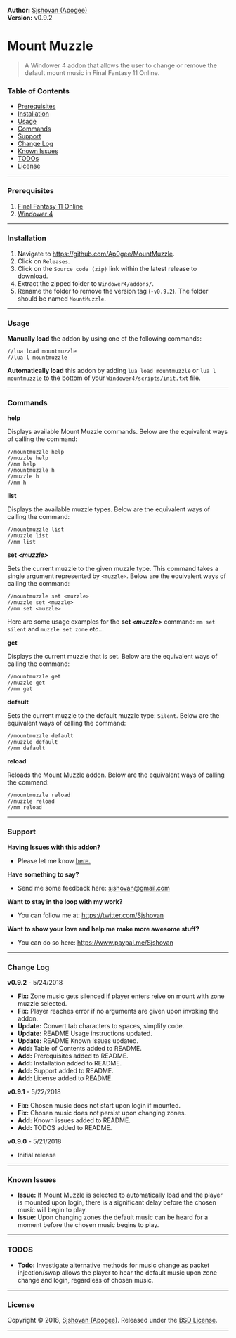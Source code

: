**Author:** [Sjshovan (Apogee)](https://github.com/Ap0gee)  
**Version:** v0.9.2  


# Mount Muzzle

> A Windower 4 addon that allows the user to change or remove the default mount music in Final Fantasy 11 Online.


### Table of Contents

- [Prerequisites](#prerequisites)
- [Installation](#installation)
- [Usage](#usage)
- [Commands](#commands)
- [Support](#support)
- [Change Log](#change-log)
- [Known Issues](#known-issues)
- [TODOs](#todos)
- [License](#license)

___
### Prerequisites
1. [Final Fantasy 11 Online](http://www.playonline.com/ff11us/index.shtml)
2. [Windower 4](http://windower.net/)

___
### Installation
1. Navigate to <https://github.com/Ap0gee/MountMuzzle>.
2. Click on `Releases`. 
3. Click on the `Source code (zip)` link within the latest release to download.
4. Extract the zipped folder to `Windower4/addons/`.
5. Rename the folder to remove the version tag (`-v0.9.2`). The folder should be named `MountMuzzle`.
 
___
### Usage

**Manually load** the addon by using one of the following commands:
    
    //lua load mountmuzzle  
    //lua l mountmuzzle
    
**Automatically load** this addon by adding `lua load mountmuzzle` or `lua l mountmuzzle` to the bottom of your `Windower4/scripts/init.txt` file.
___    
### Commands

**help**

Displays available Mount Muzzle commands. Below are the equivalent ways of calling the command:

    //mountmuzzle help
    //muzzle help
    //mm help
    //mountmuzzle h
    //muzzle h
    //mm h

**list** 

Displays the available muzzle types. Below are the equivalent ways of calling the command:

    //mountmuzzle list
    //muzzle list
    //mm list
   
**set _\<muzzle>_**

Sets the current muzzle to the given muzzle type. This command takes a single argument represented by `<muzzle>`. Below are the equivalent ways of calling the command:

    //mountmuzzle set <muzzle>
    //muzzle set <muzzle>
    //mm set <muzzle>
    
Here are some usage examples for the **set _\<muzzle>_** command: `mm set silent` and `muzzle set zone` etc...

**get**

Displays the current muzzle that is set. Below are the equivalent ways of calling the command:
	
    //mountmuzzle get
    //muzzle get
    //mm get
    
**default**

Sets the current muzzle to the default muzzle type: `Silent`. Below are the equivalent ways of calling the command:

	//mountmuzzle default
    //muzzle default
    //mm default

**reload**

Reloads the Mount Muzzle addon. Below are the equivalent ways of calling the command:
	
    //mountmuzzle reload
    //muzzle reload
    //mm reload

___
### Support
**Having Issues with this addon?**
* Please let me know [here.](https://github.com/Ap0gee/MountMuzzle/issues/new)
  
**Have something to say?**
* Send me some feedback here: <sjshovan@gmail.com>

**Want to stay in the loop with my work?**
* You can follow me at: <https://twitter.com/Sjshovan>

**Want to show your love and help me make more awesome stuff?**
* You can do so here: <https://www.paypal.me/Sjshovan>  

___
### Change Log

**v0.9.2** - 5/24/2018
- **Fix:** Zone music gets silenced if player enters reive on mount with zone muzzle selected.
- **Fix:** Player reaches error if no arguments are given upon invoking the addon.  
- **Update:** Convert tab characters to spaces, simplify code.  
- **Update:** README Usage instructions updated.
- **Update:** README Known Issues updated.
- **Add:** Table of Contents added to README.
- **Add:** Prerequisites added to README.
- **Add:** Installation added to README. 
- **Add:** Support added to README.
- **Add:** License added to README.

**v0.9.1** - 5/22/2018
- **Fix:** Chosen music does not start upon login if mounted. 
- **Fix:** Chosen music does not persist upon changing zones.
- **Add:** Known issues added to README.
- **Add:** TODOS added to README.

**v0.9.0** - 5/21/2018
- Initial release

___
### Known Issues

- **Issue:** If Mount Muzzle is selected to automatically load and the player is mounted upon login, there is a significant delay before the chosen music will begin to play.
- **Issue:** Upon changing zones the default music can be heard for a moment before the chosen music begins to play. 

___    
### TODOS

- **Todo:** Investigate alternative methods for music change as packet injection/swap allows the player to hear the default music upon zone change and login, regardless of chosen music. 
___

### License

Copyright © 2018, [Sjshovan (Apogee)](https://github.com/Ap0gee).
Released under the [BSD License](LICENSE).

***